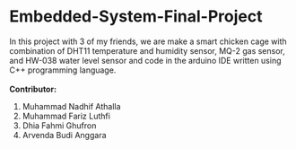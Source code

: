 # Embedded-System-Final-Project
In this project with 3 of my friends, we are make a smart chicken cage with combination of DHT11 temperature and humidity sensor, MQ-2 gas sensor, and HW-038 water level sensor and code in the arduino IDE written using C++ programming language.
</br>
</br>
**Contributor:**</br>
1. Muhammad Nadhif Athalla</br>
2. Muhammad Fariz Luthfi</br>
3. Dhia Fahmi Ghufron</br>
4. Arvenda Budi Anggara
